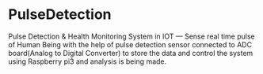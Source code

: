 # PulseDetection
Pulse Detection &amp; Health Monitoring System in IOT — Sense real time pulse of Human Being with the help of pulse detection sensor connected to ADC board(Analog to Digital Converter) to store the data and control the system using Raspberry pi3 and analysis is being made.
